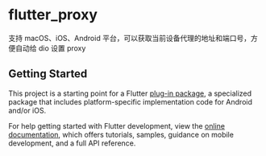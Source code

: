 # flutter_proxy

支持 macOS、iOS、Android 平台，可以获取当前设备代理的地址和端口号，方便自动给 dio 设置 proxy

## Getting Started

This project is a starting point for a Flutter
[plug-in package](https://flutter.dev/developing-packages/),
a specialized package that includes platform-specific implementation code for
Android and/or iOS.

For help getting started with Flutter development, view the
[online documentation](https://flutter.dev/docs), which offers tutorials,
samples, guidance on mobile development, and a full API reference.

